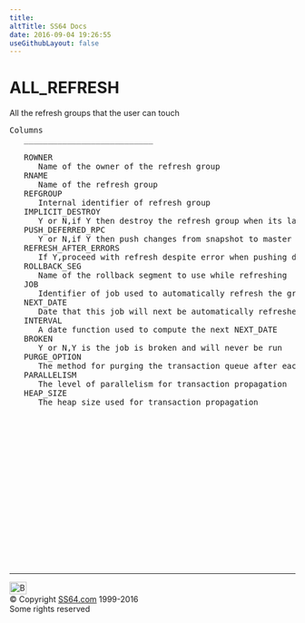 ```yaml
---
title:
altTitle: SS64 Docs
date: 2016-09-04 19:26:55
useGithubLayout: false
---
```

<!-- #BeginLibraryItem "/Library/head_orad.lbi" --><!-- #EndLibraryItem --><h1>ALL_REFRESH </h1><p> All the refresh groups that the user can touch </p> 
 
<pre>Columns
   ___________________________
 
   ROWNER
      Name of the owner of the refresh group
   RNAME
      Name of the refresh group
   REFGROUP
      Internal identifier of refresh group
   IMPLICIT_DESTROY
      Y or N,if Y then destroy the refresh group when its last item is subtracted
   PUSH_DEFERRED_RPC
      Y or N,if Y then push changes from snapshot to master before refresh
   REFRESH_AFTER_ERRORS
      If Y,proceed with refresh despite error when pushing deferred RPCs
   ROLLBACK_SEG
      Name of the rollback segment to use while refreshing
   JOB
      Identifier of job used to automatically refresh the group
   NEXT_DATE
      Date that this job will next be automatically refreshed,if not broken
   INTERVAL
      A date function used to compute the next NEXT_DATE
   BROKEN
      Y or N,Y is the job is broken and will never be run
   PURGE_OPTION
      The method for purging the transaction queue after each push
   PARALLELISM
      The level of parallelism for transaction propagation
   HEAP_SIZE
      The heap size used for transaction propagation

</pre><!-- #BeginLibraryItem "/Library/foot_orad.lbi" --><p>
<!-- oracle-footer -->
<ins class="adsbygoogle" style="display:inline-block;width:300px;height:250px" data-ad-client="ca-pub-6140977852749469" data-ad-slot="4275490898"></ins>
<script>
(adsbygoogle = window.adsbygoogle || []).push({});
</script></p>
<hr>
<div id="bl" class="footer"><a href="ALL_REFRESH.html#"><img src="../images/top.png" width="30" height="22" alt="Back to the Top"></a></div>
<div id="br" class="footer, tagline">© Copyright <a href="http://ss64.com/">SS64.com</a> 1999-2016<br>
Some rights reserved</div>
<!-- #EndLibraryItem -->

